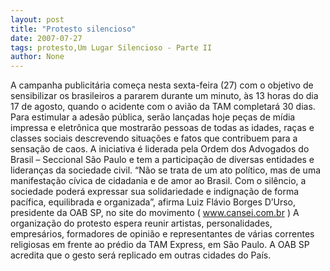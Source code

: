 ```yaml
---
layout: post
title: "Protesto silencioso"
date: 2007-07-27
tags: protesto,Um Lugar Silencioso - Parte II
author: None
---
```

A campanha publicit&aacute;ria come&ccedil;a nesta sexta-feira (27) com o objetivo de sensibilizar os brasileiros a pararem durante um minuto, &agrave;s 13 horas do dia 17 de agosto, quando o acidente com o avi&atilde;o da TAM completar&aacute; 30 dias.
Para estimular a ades&atilde;o p&uacute;blica, ser&atilde;o lan&ccedil;adas hoje pe&ccedil;as de m&iacute;dia impressa e eletr&ocirc;nica que mostrar&atilde;o pessoas de todas as idades, ra&ccedil;as e classes sociais descrevendo situa&ccedil;&otilde;es e fatos que contribuem para a sensa&ccedil;&atilde;o de caos.
A iniciativa &eacute; liderada pela Ordem dos Advogados do Brasil &ndash; Seccional S&atilde;o Paulo e tem a participa&ccedil;&atilde;o de diversas entidades e lideran&ccedil;as da sociedade civil. 
&ldquo;N&atilde;o se trata de um ato pol&iacute;tico, mas de uma manifesta&ccedil;&atilde;o c&iacute;vica de cidadania e de amor ao Brasil. Com o sil&ecirc;ncio, a sociedade poder&aacute; expressar sua solidariedade e indigna&ccedil;&atilde;o de forma pac&iacute;fica, equilibrada e organizada&rdquo;, afirma Luiz Fl&aacute;vio Borges D&rsquo;Urso, presidente da OAB SP, no site do movimento&nbsp;(&nbsp;www.cansei.com.br&nbsp;)
A organiza&ccedil;&atilde;o do protesto espera reunir artistas, personalidades, empres&aacute;rios, formadores de opini&atilde;o e representantes de v&aacute;rias correntes religiosas em frente ao pr&eacute;dio da TAM Express, em S&atilde;o Paulo. A OAB SP acredita que o gesto ser&aacute; replicado em outras cidades do Pa&iacute;s. 
